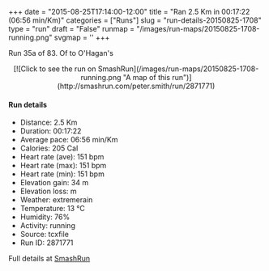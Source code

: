 +++
date = "2015-08-25T17:14:00-12:00"
title = "Ran 2.5 Km in 00:17:22 (06:56 min/Km)"
categories = ["Runs"]
slug = "run-details-20150825-1708"
type = "run"
draft = "False"
runmap = "/images/run-maps/20150825-1708-running.png"
svgmap = '<polyline points="48 100, 47 100, 49 99, 53 93, 57 81, 54 81, 53 81, 51 78, 47 78, 44 62, 43 59, 38 56, 48 29, 55 18, 55 17, 57 13, 58 6, 62 0">'
+++

Run 35a of 83. Of to O'Hagan's 



<!--more-->

<center>
[![Click to see the run on SmashRun](/images/run-maps/20150825-1708-running.png "A map of this run")](http://smashrun.com/peter.smith/run/2871771)
</center>

#### Run details

* Distance: 2.5 Km
* Duration: 00:17:22
* Average pace: 06:56 min/Km
* Calories: 205 Cal
* Heart rate (ave): 151 bpm
* Heart rate (max): 151 bpm
* Heart rate (min): 151 bpm
* Elevation gain: 34 m
* Elevation loss:  m
* Weather: extremerain
* Temperature: 13 &deg;C
* Humidity: 76%
* Activity: running
* Source: tcxfile
* Run ID: 2871771

Full details at [SmashRun](http://smashrun.com/peter.smith/run/2871771)
